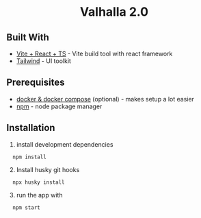 <div align="center">
  <h1 align="center">Valhalla 2.0</h1>
</div>

## Built With

- [Vite + React + TS](https://vitejs.dev) - Vite build tool with react framework
- [Tailwind](https://tailwindcss.com/) - UI toolkit

## Prerequisites

- [docker & docker compose](https://docs.docker.com/compose/) (optional) - makes setup a lot easier
- [npm](https://nodejs.org/en/) - node package manager

## Installation

1. install development dependencies

```
  npm install
```

2. Install husky git hooks

```
  npx husky install
```

3. run the app with

```
  npm start
```
